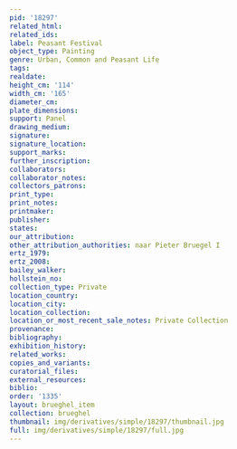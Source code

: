 ```yaml
---
pid: '18297'
related_html: 
related_ids: 
label: Peasant Festival
object_type: Painting
genre: Urban, Common and Peasant Life
tags: 
realdate: 
height_cm: '114'
width_cm: '165'
diameter_cm: 
plate_dimensions: 
support: Panel
drawing_medium: 
signature: 
signature_location: 
support_marks: 
further_inscription: 
collaborators: 
collaborator_notes: 
collectors_patrons: 
print_type: 
print_notes: 
printmaker: 
publisher: 
states: 
our_attribution: 
other_attribution_authorities: naar Pieter Bruegel I
ertz_1979: 
ertz_2008: 
bailey_walker: 
hollstein_no: 
collection_type: Private
location_country: 
location_city: 
location_collection: 
location_or_most_recent_sale_notes: Private Collection
provenance: 
bibliography: 
exhibition_history: 
related_works: 
copies_and_variants: 
curatorial_files: 
external_resources: 
biblio: 
order: '1335'
layout: brueghel_item
collection: brueghel
thumbnail: img/derivatives/simple/18297/thumbnail.jpg
full: img/derivatives/simple/18297/full.jpg
---
```

